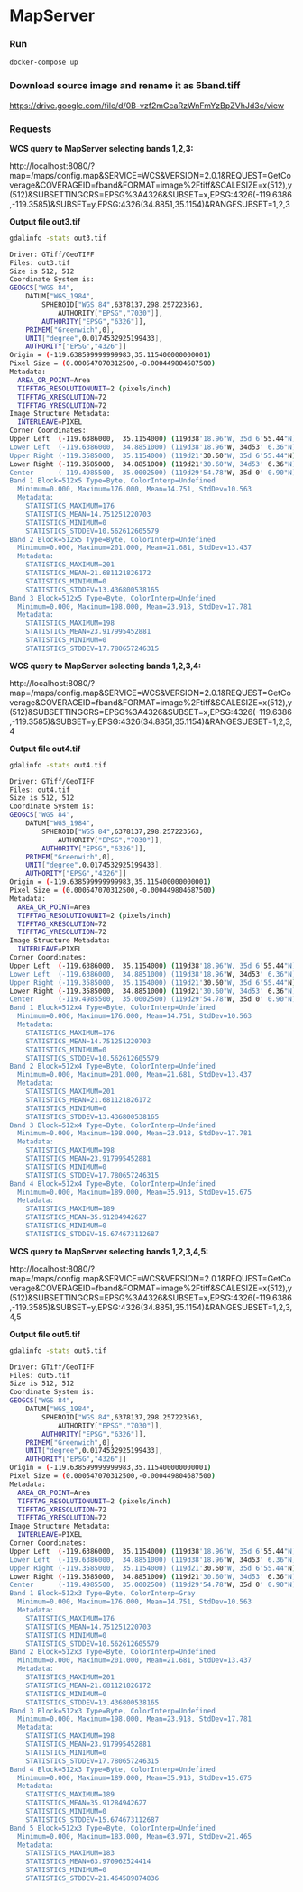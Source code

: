 # MapServer

### Run

```sh
docker-compose up
```

### Download source image and rename it as 5band.tiff
https://drive.google.com/file/d/0B-vzf2mGcaRzWnFmYzBpZVhJd3c/view

### Requests

**WCS query to MapServer selecting bands 1,2,3:**

http://localhost:8080/?map=/maps/config.map&SERVICE=WCS&VERSION=2.0.1&REQUEST=GetCoverage&COVERAGEID=fband&FORMAT=image%2Ftiff&SCALESIZE=x(512),y(512)&SUBSETTINGCRS=EPSG%3A4326&SUBSET=x,EPSG:4326(-119.6386,-119.3585)&SUBSET=y,EPSG:4326(34.8851,35.1154)&RANGESUBSET=1,2,3

**Output file out3.tif**

```sh
gdalinfo -stats out3.tif 
```

```sh
Driver: GTiff/GeoTIFF
Files: out3.tif
Size is 512, 512
Coordinate System is:
GEOGCS["WGS 84",
    DATUM["WGS_1984",
        SPHEROID["WGS 84",6378137,298.257223563,
            AUTHORITY["EPSG","7030"]],
        AUTHORITY["EPSG","6326"]],
    PRIMEM["Greenwich",0],
    UNIT["degree",0.0174532925199433],
    AUTHORITY["EPSG","4326"]]
Origin = (-119.638599999999983,35.115400000000001)
Pixel Size = (0.000547070312500,-0.000449804687500)
Metadata:
  AREA_OR_POINT=Area
  TIFFTAG_RESOLUTIONUNIT=2 (pixels/inch)
  TIFFTAG_XRESOLUTION=72
  TIFFTAG_YRESOLUTION=72
Image Structure Metadata:
  INTERLEAVE=PIXEL
Corner Coordinates:
Upper Left  (-119.6386000,  35.1154000) (119d38'18.96"W, 35d 6'55.44"N)
Lower Left  (-119.6386000,  34.8851000) (119d38'18.96"W, 34d53' 6.36"N)
Upper Right (-119.3585000,  35.1154000) (119d21'30.60"W, 35d 6'55.44"N)
Lower Right (-119.3585000,  34.8851000) (119d21'30.60"W, 34d53' 6.36"N)
Center      (-119.4985500,  35.0002500) (119d29'54.78"W, 35d 0' 0.90"N)
Band 1 Block=512x5 Type=Byte, ColorInterp=Undefined
  Minimum=0.000, Maximum=176.000, Mean=14.751, StdDev=10.563
  Metadata:
    STATISTICS_MAXIMUM=176
    STATISTICS_MEAN=14.751251220703
    STATISTICS_MINIMUM=0
    STATISTICS_STDDEV=10.562612605579
Band 2 Block=512x5 Type=Byte, ColorInterp=Undefined
  Minimum=0.000, Maximum=201.000, Mean=21.681, StdDev=13.437
  Metadata:
    STATISTICS_MAXIMUM=201
    STATISTICS_MEAN=21.681121826172
    STATISTICS_MINIMUM=0
    STATISTICS_STDDEV=13.436800538165
Band 3 Block=512x5 Type=Byte, ColorInterp=Undefined
  Minimum=0.000, Maximum=198.000, Mean=23.918, StdDev=17.781
  Metadata:
    STATISTICS_MAXIMUM=198
    STATISTICS_MEAN=23.917995452881
    STATISTICS_MINIMUM=0
    STATISTICS_STDDEV=17.780657246315

```

**WCS query to MapServer selecting bands 1,2,3,4:**

http://localhost:8080/?map=/maps/config.map&SERVICE=WCS&VERSION=2.0.1&REQUEST=GetCoverage&COVERAGEID=fband&FORMAT=image%2Ftiff&SCALESIZE=x(512),y(512)&SUBSETTINGCRS=EPSG%3A4326&SUBSET=x,EPSG:4326(-119.6386,-119.3585)&SUBSET=y,EPSG:4326(34.8851,35.1154)&RANGESUBSET=1,2,3,4

**Output file out4.tif**

```sh
gdalinfo -stats out4.tif 
```

```sh
Driver: GTiff/GeoTIFF
Files: out4.tif
Size is 512, 512
Coordinate System is:
GEOGCS["WGS 84",
    DATUM["WGS_1984",
        SPHEROID["WGS 84",6378137,298.257223563,
            AUTHORITY["EPSG","7030"]],
        AUTHORITY["EPSG","6326"]],
    PRIMEM["Greenwich",0],
    UNIT["degree",0.0174532925199433],
    AUTHORITY["EPSG","4326"]]
Origin = (-119.638599999999983,35.115400000000001)
Pixel Size = (0.000547070312500,-0.000449804687500)
Metadata:
  AREA_OR_POINT=Area
  TIFFTAG_RESOLUTIONUNIT=2 (pixels/inch)
  TIFFTAG_XRESOLUTION=72
  TIFFTAG_YRESOLUTION=72
Image Structure Metadata:
  INTERLEAVE=PIXEL
Corner Coordinates:
Upper Left  (-119.6386000,  35.1154000) (119d38'18.96"W, 35d 6'55.44"N)
Lower Left  (-119.6386000,  34.8851000) (119d38'18.96"W, 34d53' 6.36"N)
Upper Right (-119.3585000,  35.1154000) (119d21'30.60"W, 35d 6'55.44"N)
Lower Right (-119.3585000,  34.8851000) (119d21'30.60"W, 34d53' 6.36"N)
Center      (-119.4985500,  35.0002500) (119d29'54.78"W, 35d 0' 0.90"N)
Band 1 Block=512x4 Type=Byte, ColorInterp=Undefined
  Minimum=0.000, Maximum=176.000, Mean=14.751, StdDev=10.563
  Metadata:
    STATISTICS_MAXIMUM=176
    STATISTICS_MEAN=14.751251220703
    STATISTICS_MINIMUM=0
    STATISTICS_STDDEV=10.562612605579
Band 2 Block=512x4 Type=Byte, ColorInterp=Undefined
  Minimum=0.000, Maximum=201.000, Mean=21.681, StdDev=13.437
  Metadata:
    STATISTICS_MAXIMUM=201
    STATISTICS_MEAN=21.681121826172
    STATISTICS_MINIMUM=0
    STATISTICS_STDDEV=13.436800538165
Band 3 Block=512x4 Type=Byte, ColorInterp=Undefined
  Minimum=0.000, Maximum=198.000, Mean=23.918, StdDev=17.781
  Metadata:
    STATISTICS_MAXIMUM=198
    STATISTICS_MEAN=23.917995452881
    STATISTICS_MINIMUM=0
    STATISTICS_STDDEV=17.780657246315
Band 4 Block=512x4 Type=Byte, ColorInterp=Undefined
  Minimum=0.000, Maximum=189.000, Mean=35.913, StdDev=15.675
  Metadata:
    STATISTICS_MAXIMUM=189
    STATISTICS_MEAN=35.91284942627
    STATISTICS_MINIMUM=0
    STATISTICS_STDDEV=15.674673112687

```

**WCS query to MapServer selecting bands 1,2,3,4,5:**

http://localhost:8080/?map=/maps/config.map&SERVICE=WCS&VERSION=2.0.1&REQUEST=GetCoverage&COVERAGEID=fband&FORMAT=image%2Ftiff&SCALESIZE=x(512),y(512)&SUBSETTINGCRS=EPSG%3A4326&SUBSET=x,EPSG:4326(-119.6386,-119.3585)&SUBSET=y,EPSG:4326(34.8851,35.1154)&RANGESUBSET=1,2,3,4,5

**Output file out5.tif**
```sh
gdalinfo -stats out5.tif 
```

```sh
Driver: GTiff/GeoTIFF
Files: out5.tif
Size is 512, 512
Coordinate System is:
GEOGCS["WGS 84",
    DATUM["WGS_1984",
        SPHEROID["WGS 84",6378137,298.257223563,
            AUTHORITY["EPSG","7030"]],
        AUTHORITY["EPSG","6326"]],
    PRIMEM["Greenwich",0],
    UNIT["degree",0.0174532925199433],
    AUTHORITY["EPSG","4326"]]
Origin = (-119.638599999999983,35.115400000000001)
Pixel Size = (0.000547070312500,-0.000449804687500)
Metadata:
  AREA_OR_POINT=Area
  TIFFTAG_RESOLUTIONUNIT=2 (pixels/inch)
  TIFFTAG_XRESOLUTION=72
  TIFFTAG_YRESOLUTION=72
Image Structure Metadata:
  INTERLEAVE=PIXEL
Corner Coordinates:
Upper Left  (-119.6386000,  35.1154000) (119d38'18.96"W, 35d 6'55.44"N)
Lower Left  (-119.6386000,  34.8851000) (119d38'18.96"W, 34d53' 6.36"N)
Upper Right (-119.3585000,  35.1154000) (119d21'30.60"W, 35d 6'55.44"N)
Lower Right (-119.3585000,  34.8851000) (119d21'30.60"W, 34d53' 6.36"N)
Center      (-119.4985500,  35.0002500) (119d29'54.78"W, 35d 0' 0.90"N)
Band 1 Block=512x3 Type=Byte, ColorInterp=Gray
  Minimum=0.000, Maximum=176.000, Mean=14.751, StdDev=10.563
  Metadata:
    STATISTICS_MAXIMUM=176
    STATISTICS_MEAN=14.751251220703
    STATISTICS_MINIMUM=0
    STATISTICS_STDDEV=10.562612605579
Band 2 Block=512x3 Type=Byte, ColorInterp=Undefined
  Minimum=0.000, Maximum=201.000, Mean=21.681, StdDev=13.437
  Metadata:
    STATISTICS_MAXIMUM=201
    STATISTICS_MEAN=21.681121826172
    STATISTICS_MINIMUM=0
    STATISTICS_STDDEV=13.436800538165
Band 3 Block=512x3 Type=Byte, ColorInterp=Undefined
  Minimum=0.000, Maximum=198.000, Mean=23.918, StdDev=17.781
  Metadata:
    STATISTICS_MAXIMUM=198
    STATISTICS_MEAN=23.917995452881
    STATISTICS_MINIMUM=0
    STATISTICS_STDDEV=17.780657246315
Band 4 Block=512x3 Type=Byte, ColorInterp=Undefined
  Minimum=0.000, Maximum=189.000, Mean=35.913, StdDev=15.675
  Metadata:
    STATISTICS_MAXIMUM=189
    STATISTICS_MEAN=35.91284942627
    STATISTICS_MINIMUM=0
    STATISTICS_STDDEV=15.674673112687
Band 5 Block=512x3 Type=Byte, ColorInterp=Undefined
  Minimum=0.000, Maximum=183.000, Mean=63.971, StdDev=21.465
  Metadata:
    STATISTICS_MAXIMUM=183
    STATISTICS_MEAN=63.970962524414
    STATISTICS_MINIMUM=0
    STATISTICS_STDDEV=21.464589874836
```